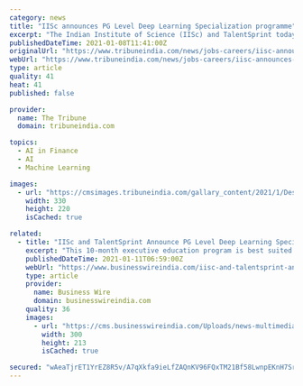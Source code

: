 ```yaml
---
category: news
title: "IISc announces PG Level Deep Learning Specialization programme"
excerpt: "The Indian Institute of Science (IISc) and TalentSprint today announced the launch of a PG level Advanced Certification Programme in Deep Learning."
publishedDateTime: 2021-01-08T11:41:00Z
originalUrl: "https://www.tribuneindia.com/news/jobs-careers/iisc-announces-pg-level-deep-learning-specialization-programme-195080"
webUrl: "https://www.tribuneindia.com/news/jobs-careers/iisc-announces-pg-level-deep-learning-specialization-programme-195080"
type: article
quality: 41
heat: 41
published: false

provider:
  name: The Tribune
  domain: tribuneindia.com

topics:
  - AI in Finance
  - AI
  - Machine Learning

images:
  - url: "https://cmsimages.tribuneindia.com/gallary_content/2021/1/Desk/2021_1$thumbimg_1671732785.jpeg"
    width: 330
    height: 220
    isCached: true

related:
  - title: "IISc and TalentSprint Announce PG Level Deep Learning Specialization Program"
    excerpt: "This 10-month executive education program is best suited for aspiring and practicing Artificial Intelligence and Machine Learning professionals who want to build expertise in Deep Learning and master applications in speech, text, image and video ..."
    publishedDateTime: 2021-01-11T06:59:00Z
    webUrl: "https://www.businesswireindia.com/iisc-and-talentsprint-announce-pg-level-deep-learning-specialization-program-71035.html"
    type: article
    provider:
      name: Business Wire
      domain: businesswireindia.com
    quality: 36
    images:
      - url: "https://cms.businesswireindia.com/Uploads/news-multimedia/companyLogo/talent_71035.png"
        width: 300
        height: 213
        isCached: true

secured: "wAeaTjrET1YrEZ8R5v/A7qXkfa9ieLfZAQnKV96FQxTM21Bf58LwnpEKnH7SrRVKGfN3FRgU7nbY/5RNdFD7/R/8wbhO1v7h4XK6ICHXZbrMCnbc1MjaLBbLdj22CcX0psX8vdtKiKcj7WouWcmeckCoF3Dzs4/XmajcDXszV0ku5UmikUxkOcCAJqha9/inZNHZMDeBEq10tt8qHRut2IJnwNBHdY8pyqcyUq3IbHAR1St49SgOuR55O04BxDtzcWGPNVTyNmryDyfKALRbIwGZWf9UIO5gukywt5dlodxc8wd7AiN6JGOFucCKJZIywbfIueLF89Rl6CbDlL3m5o79bRSM2JruB4WkYEMog7w=;3QZzCbkfciCdL/dy74qcxg=="
---
```


